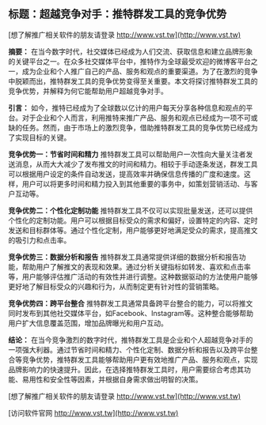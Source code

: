 ## **标题：超越竞争对手：推特群发工具的竞争优势**

[想了解推广相关软件的朋友请登录 http://www.vst.tw](http://www.vst.tw)

**摘要：**
在当今数字时代，社交媒体已经成为人们交流、获取信息和建立品牌形象的关键平台之一。在众多社交媒体平台中，推特作为全球最受欢迎的微博客平台之一，成为企业和个人推广自己的产品、服务和观点的重要渠道。为了在激烈的竞争中脱颖而出，推特群发工具的竞争优势变得至关重要。本文将探讨推特群发工具的竞争优势，并解释为何它能帮助用户超越竞争对手。

**引言：**
如今，推特已经成为了全球数以亿计的用户每天分享各种信息和观点的平台。对于企业和个人而言，利用推特来推广产品、服务和观点已经成为一项不可或缺的任务。然而，由于市场上的激烈竞争，借助推特群发工具的竞争优势已经成为了实现目标的关键。

**竞争优势一：节省时间和精力**
推特群发工具可以帮助用户一次性向大量关注者发送消息，从而大大减少了发布推文的时间和精力。相较于手动逐条发送，群发工具可以根据用户设定的条件自动发送，提高效率并确保信息传播的广度和速度。这样，用户可以将更多时间和精力投入到其他重要的事务中，如策划营销活动、与客户互动等。

**竞争优势二：个性化定制功能**
推特群发工具不仅可以实现批量发送，还可以提供个性化的定制功能。用户可以根据目标受众的需求和偏好，设置特定的内容、定时发送和目标群体等。通过个性化定制，用户能够更好地满足受众的需求，提高推文的吸引力和点击率。

**竞争优势三：数据分析和报告**
推特群发工具通常提供详细的数据分析和报告功能，帮助用户了解推文的表现和效果。通过分析关键指标如转发、喜欢和点击率等，用户能够评估推广活动的有效性并进行调整。这种数据驱动的方法使用户能够更好地了解目标受众的兴趣和行为，从而制定更有针对性的营销策略。

**竞争优势四：跨平台整合**
推特群发工具通常具备跨平台整合的能力，可以将推文同时发布到其他社交媒体平台，如Facebook、Instagram等。这种整合能够帮助用户扩大信息覆盖范围，增加品牌曝光和用户互动。

**结论：**
在当今竞争激烈的数字时代，推特群发工具是企业和个人超越竞争对手的一项强大利器。通过节省时间和精力、个性化定制、数据分析和报告以及跨平台整合等竞争优势，推特群发工具能够帮助用户更有效地推广产品、服务和观点，实现品牌影响力的快速提升。因此，在选择推特群发工具时，用户需要综合考虑其功能、易用性和安全性等因素，并根据自身需求做出明智的决策。

[想了解推广相关软件的朋友请登录 http://www.vst.tw](http://www.vst.tw)


[访问软件官网 http://www.vst.tw](http://www.vst.tw)
